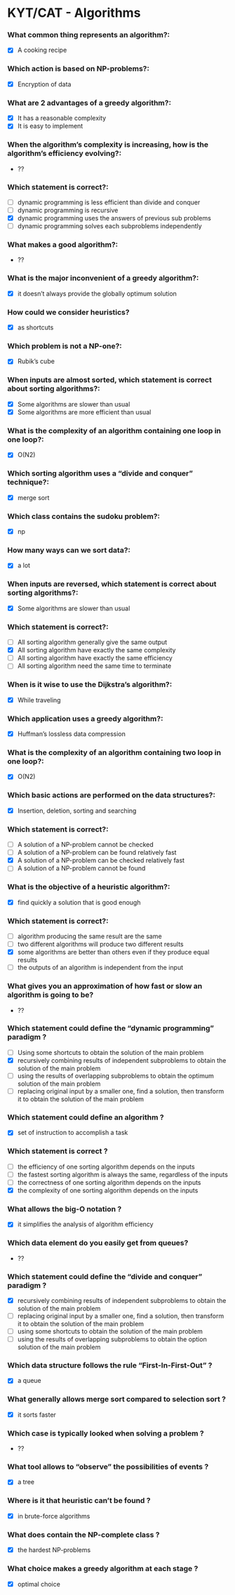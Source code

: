 # KYT/CAT - Algorithms

### What common thing represents an algorithm?:

- [x] A cooking recipe

### Which action is based on NP-problems?:

- [x] Encryption of data

### What are 2 advantages of a greedy algorithm?:

- [x] It has a reasonable complexity
- [x] It is easy to implement

### When the algorithm’s complexity is increasing, how is the algorithm’s efficiency evolving?:

- ??

### Which statement is correct?:

- [ ] dynamic programming is less efficient than divide and conquer
- [ ] dynamic programming is recursive
- [x] dynamic programming uses the answers of previous sub problems
- [ ] dynamic programming solves each subproblems independently

### What makes a good algorithm?:

- ??

### What is the major inconvenient of a greedy algorithm?:

- [x] it doesn’t always provide the globally optimum solution

### How could we consider heuristics?

- [x] as shortcuts

### Which problem is not a NP-one?:

- [x] Rubik’s cube

### When inputs are almost sorted, which statement is correct about sorting algorithms?:

- [x] Some algorithms are slower than usual
- [x] Some algorithms are more efficient than usual

### What is the complexity of an algorithm containing one loop in one loop?:

- [x] O(N2)

### Which sorting algorithm uses a “divide and conquer” technique?:

- [x] merge sort

### Which class contains the sudoku problem?:

- [x] np

### How many ways can we sort data?:

- [x] a lot

### When inputs are reversed, which statement is correct about sorting algorithms?:

- [x] Some algorithms are slower than usual

### Which statement is correct?:

- [ ] All sorting algorithm generally give the same output
- [x] All sorting algorithm have exactly the same complexity
- [ ] All sorting algorithm have exactly the same efficiency
- [ ] All sorting algorithm need the same time to terminate

### When is it wise to use the Dijkstra’s algorithm?:

- [x] While traveling

### Which application uses a greedy algorithm?:

- [x] Huffman’s lossless data compression

### What is the complexity of an algorithm containing two loop in one loop?:

- [x] O(N2)

### Which basic actions are performed on the data structures?:

- [x] Insertion, deletion, sorting and searching

### Which statement is correct?:

- [ ] A solution of a NP-problem cannot be checked
- [ ] A solution of a NP-problem can be found relatively fast
- [x] A solution of a NP-problem can be checked relatively fast
- [ ] A solution of a NP-problem cannot be found

### What is the objective of a heuristic algorithm?:

- [x] find quickly a solution that is good enough

### Which statement is correct?:

- [ ] algorithm producing the same result are the same
- [ ] two different algorithms will produce two different results
- [x] some algorithms are better than others even if they produce equal results
- [ ] the outputs of an algorithm is independent from the input

### What gives you an approximation of how fast or slow an algorithm is going to be?

- ??

### Which statement could define the “dynamic programming” paradigm ?

- [ ] Using some shortcuts to obtain the solution of the main problem
- [x] recursively combining results of independent subproblems to obtain the solution of the main problem
- [ ] using the results of overlapping subproblems to obtain the optimum solution of the main problem
- [ ] replacing original input by a smaller one, find a solution, then transform it to obtain the solution of the main problem

### Which statement could define an algorithm ?

- [x] set of instruction to accomplish a task

### Which statement is correct ?

- [ ] the efficiency of one sorting algorithm depends on the inputs
- [ ] the fastest sorting algorithm is always the same, regardless of the inputs
- [ ] the correctness of one sorting algorithm depends on the inputs
- [x] the complexity of one sorting algorithm depends on the inputs

### What allows the big-O notation ?

- [x] it simplifies the analysis of algorithm efficiency

### Which data element do you easily get from queues?

- ??

### Which statement could define the “divide and conquer” paradigm ?

- [x] recursively combining results of independent subproblems to obtain the solution of the main problem
- [ ] replacing original input by a smaller one, find a solution, then transform it to obtain the solution of the main problem
- [ ] using some shortcuts to obtain the solution of the main problem
- [ ] using the results of overlapping subproblems to obtain the option solution of the main problem

### Which data structure follows the rule “First-In-First-Out” ?

- [x] a queue

### What generally allows merge sort compared to selection sort ?

- [x] it sorts faster

### Which case is typically looked when solving a problem ?

- ??

### What tool allows to “observe” the possibilities of events ?

- [x] a tree

### Where is it that heuristic can’t be found ?

- [x] in brute-force algorithms

### What does contain the NP-complete class ?

- [x] the hardest NP-problems

### What choice makes a greedy algorithm at each stage ?

- [x] optimal choice
